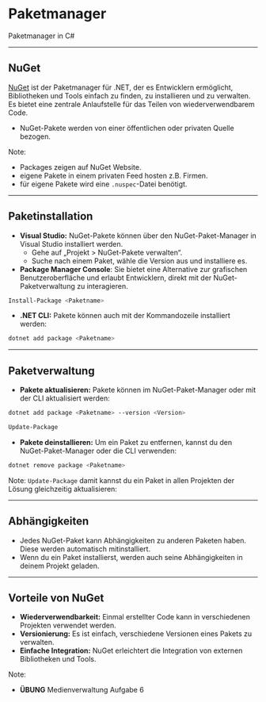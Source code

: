 # Paketmanager 

Paketmanager in C#

---

<!-- .slide: class="left" -->
## NuGet

[NuGet](https://www.nuget.org/) ist der Paketmanager für .NET, der es Entwicklern ermöglicht, Bibliotheken und Tools einfach zu finden, zu installieren und zu verwalten. Es bietet eine zentrale Anlaufstelle für das Teilen von wiederverwendbarem Code.

* NuGet-Pakete werden von einer öffentlichen oder privaten Quelle bezogen.

Note: 
* Packages zeigen auf NuGet Website.
* eigene Pakete in einem privaten Feed hosten z.B. Firmen.
* für eigene Pakete wird eine `.nuspec`-Datei benötigt.

---

<!-- .slide: class="left" -->
## Paketinstallation

* **Visual Studio:** NuGet-Pakete können über den NuGet-Paket-Manager in Visual Studio installiert werden.
  * Gehe auf „Projekt > NuGet-Pakete verwalten“.
  * Suche nach einem Paket, wähle die Version aus und installiere es.
* **Package Manager Console**: Sie bietet eine Alternative zur grafischen Benutzeroberfläche und erlaubt Entwicklern, direkt mit der NuGet-Paketverwaltung zu interagieren.
  
```bash
Install-Package <Paketname>
```

* **.NET CLI:** Pakete können auch mit der Kommandozeile installiert werden:

```bash
dotnet add package <Paketname>
```

---

<!-- .slide: class="left" -->
## Paketverwaltung

* **Pakete aktualisieren:** Pakete können im NuGet-Paket-Manager oder mit der CLI aktualisiert werden:

```bash
dotnet add package <Paketname> --version <Version>
```

```bash
Update-Package
```

* **Pakete deinstallieren:** Um ein Paket zu entfernen, kannst du den NuGet-Paket-Manager oder die CLI verwenden:

 ```bash
 dotnet remove package <Paketname>
```

Note: `Update-Package` damit kannst du ein Paket in allen Projekten der Lösung gleichzeitig aktualisieren:

---

<!-- .slide: class="left" -->
## Abhängigkeiten

* Jedes NuGet-Paket kann Abhängigkeiten zu anderen Paketen haben. Diese werden automatisch mitinstalliert.
* Wenn du ein Paket installierst, werden auch seine Abhängigkeiten in deinem Projekt geladen.

---

<!-- .slide: class="left" -->
## Vorteile von NuGet

* **Wiederverwendbarkeit:** Einmal erstellter Code kann in verschiedenen Projekten verwendet werden.
* **Versionierung:** Es ist einfach, verschiedene Versionen eines Pakets zu verwalten.
* **Einfache Integration:** NuGet erleichtert die Integration von externen Bibliotheken und Tools.

Note: 
* **ÜBUNG** Medienverwaltung Aufgabe 6


